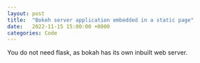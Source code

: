 ```yaml
---
layout: post
title:  "Bokeh server application embedded in a static page"
date:   2022-11-15 15:00:00 +0000
categories: Code
---
```


You do not need flask, as bokah has its own inbuilt web server.
